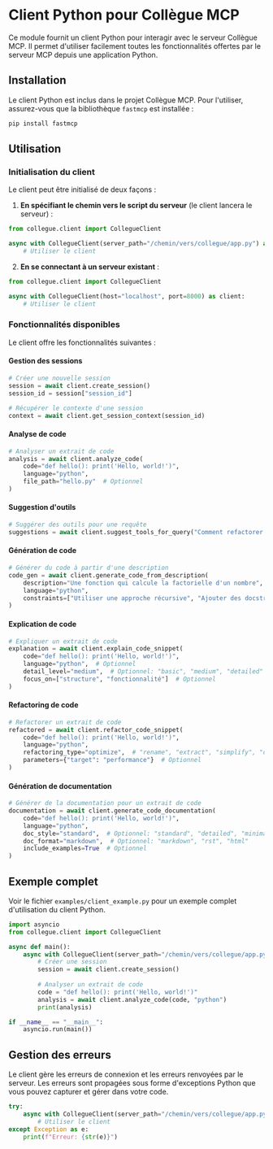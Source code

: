 # Client Python pour Collègue MCP

Ce module fournit un client Python pour interagir avec le serveur Collègue MCP. Il permet d'utiliser facilement toutes les fonctionnalités offertes par le serveur MCP depuis une application Python.

## Installation

Le client Python est inclus dans le projet Collègue MCP. Pour l'utiliser, assurez-vous que la bibliothèque `fastmcp` est installée :

```bash
pip install fastmcp
```

## Utilisation

### Initialisation du client

Le client peut être initialisé de deux façons :

1. **En spécifiant le chemin vers le script du serveur** (le client lancera le serveur) :

```python
from collegue.client import CollegueClient

async with CollegueClient(server_path="/chemin/vers/collegue/app.py") as client:
    # Utiliser le client
```

2. **En se connectant à un serveur existant** :

```python
from collegue.client import CollegueClient

async with CollegueClient(host="localhost", port=8000) as client:
    # Utiliser le client
```

### Fonctionnalités disponibles

Le client offre les fonctionnalités suivantes :

#### Gestion des sessions

```python
# Créer une nouvelle session
session = await client.create_session()
session_id = session["session_id"]

# Récupérer le contexte d'une session
context = await client.get_session_context(session_id)
```

#### Analyse de code

```python
# Analyser un extrait de code
analysis = await client.analyze_code(
    code="def hello(): print('Hello, world!')",
    language="python",
    file_path="hello.py"  # Optionnel
)
```

#### Suggestion d'outils

```python
# Suggérer des outils pour une requête
suggestions = await client.suggest_tools_for_query("Comment refactorer cette fonction?")
```

#### Génération de code

```python
# Générer du code à partir d'une description
code_gen = await client.generate_code_from_description(
    description="Une fonction qui calcule la factorielle d'un nombre",
    language="python",
    constraints=["Utiliser une approche récursive", "Ajouter des docstrings"]  # Optionnel
)
```

#### Explication de code

```python
# Expliquer un extrait de code
explanation = await client.explain_code_snippet(
    code="def hello(): print('Hello, world!')",
    language="python",  # Optionnel
    detail_level="medium",  # Optionnel: "basic", "medium", "detailed"
    focus_on=["structure", "fonctionnalité"]  # Optionnel
)
```

#### Refactoring de code

```python
# Refactorer un extrait de code
refactored = await client.refactor_code_snippet(
    code="def hello(): print('Hello, world!')",
    language="python",
    refactoring_type="optimize",  # "rename", "extract", "simplify", "optimize"
    parameters={"target": "performance"}  # Optionnel
)
```

#### Génération de documentation

```python
# Générer de la documentation pour un extrait de code
documentation = await client.generate_code_documentation(
    code="def hello(): print('Hello, world!')",
    language="python",
    doc_style="standard",  # Optionnel: "standard", "detailed", "minimal"
    doc_format="markdown",  # Optionnel: "markdown", "rst", "html"
    include_examples=True  # Optionnel
)
```

## Exemple complet

Voir le fichier `examples/client_example.py` pour un exemple complet d'utilisation du client Python.

```python
import asyncio
from collegue.client import CollegueClient

async def main():
    async with CollegueClient(server_path="/chemin/vers/collegue/app.py") as client:
        # Créer une session
        session = await client.create_session()
        
        # Analyser un extrait de code
        code = "def hello(): print('Hello, world!')"
        analysis = await client.analyze_code(code, "python")
        print(analysis)

if __name__ == "__main__":
    asyncio.run(main())
```

## Gestion des erreurs

Le client gère les erreurs de connexion et les erreurs renvoyées par le serveur. Les erreurs sont propagées sous forme d'exceptions Python que vous pouvez capturer et gérer dans votre code.

```python
try:
    async with CollegueClient(server_path="/chemin/vers/collegue/app.py") as client:
        # Utiliser le client
except Exception as e:
    print(f"Erreur: {str(e)}")
```
